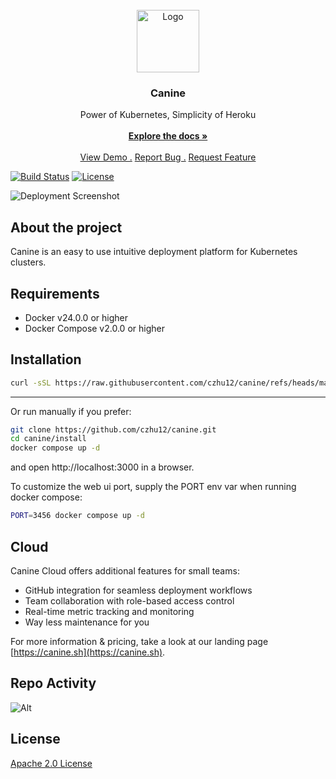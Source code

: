 <br/>
<div align="center">
<a href="https://github.com/czhu12/canine">
<img src="https://github.com/czhu12/canine/blob/main/public/images/logo-full.png?raw=true" alt="Logo" height="100">
</a>
<h3 align="center">Canine</h3>
<p align="center">
Power of Kubernetes, Simplicity of Heroku
<br/>
<br/>
<a href="https://docs.canine.sh"><strong>Explore the docs »</strong></a>
<br/>
<br/>
<a href="https://canine.sh">View Demo .</a>  
<a href="https://github.com/czhu12/canine/issues/new?labels=bug">Report Bug .</a>
<a href="https://github.com/czhu12/canine/issues/new?labels=enhancement">Request Feature</a>
</p>
</div>

[![Build Status](https://github.com/czhu12/canine/actions/workflows/ci.yml/badge.svg)](https://github.com/czhu12/canine/actions/workflows/ci.yml)
[![License](https://img.shields.io/badge/license-Apache-blue.svg)](https://opensource.org/licenses/Apache)


![Deployment Screenshot](https://raw.githubusercontent.com/czhu12/canine/refs/heads/main/public/images/deployment_styled.png)

## About the project
Canine is an easy to use intuitive deployment platform for Kubernetes clusters.

## Requirements

* Docker v24.0.0 or higher
* Docker Compose v2.0.0 or higher

## Installation
```bash
curl -sSL https://raw.githubusercontent.com/czhu12/canine/refs/heads/main/install/install.sh | bash
```
---

Or run manually if you prefer:
```bash
git clone https://github.com/czhu12/canine.git
cd canine/install
docker compose up -d
```
and open http://localhost:3000 in a browser.

To customize the web ui port, supply the PORT env var when running docker compose:
```bash
PORT=3456 docker compose up -d
```

## Cloud

Canine Cloud offers additional features for small teams:
- GitHub integration for seamless deployment workflows
- Team collaboration with role-based access control
- Real-time metric tracking and monitoring
- Way less maintenance for you

For more information & pricing, take a look at our landing page [https://canine.sh](https://canine.sh).

## Repo Activity
![Alt](https://repobeats.axiom.co/api/embed/0af4ce8a75f4a12ec78973ddf7021c769b9a0051.svg "Repobeats analytics image")

## License

[Apache 2.0 License](https://github.com/czhu12/canine/blob/main/LICENSE)
